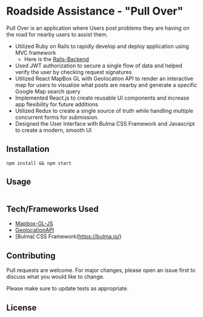 # Roadside Assistance - "Pull Over"

Pull Over is an application where Users post problems they are having on the road for nearby users to assist them.

- Utilized Ruby on Rails to rapidly develop and deploy application using MVC framework
    - Here is the [Rails-Backend](https://github.com/zerminaejaz/pull_over_backend)
- Used JWT authorization to secure a single flow of data and helped verify the user by checking request signatures
- Utilized React MapBox GL with Geolocation API to render an interactive map for users to visualize what posts are nearby
and generate a specific Google Map search query
- Implemented React.js to create reusable UI components and increase app flexibility for future additions
- Utilized Redux to create a single source of truth while handling multiple concurrent forms for submission.
- Designed the User Interface with Bulma CSS Framework and Javascript to create a modern, smooth UI

## Installation

```
npm install && npm start
```

## Usage

```javascript

```

## Tech/Frameworks Used
- [Mapbox-GL-JS](https://docs.mapbox.com/mapbox-gl-js/api/)
- [GeolocationAPI](https://developer.mozilla.org/en-US/docs/Web/API/Geolocation_API)
- [Bulma] CSS Framework(https://bulma.io/)



## Contributing
Pull requests are welcome. For major changes, please open an issue first to discuss what you would like to change.

Please make sure to update tests as appropriate.

## License
